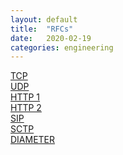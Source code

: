 ```yaml
---
layout: default
title:  "RFCs"
date:   2020-02-19
categories: engineering
---
```


<a href="">TCP</a>  
<a href="">UDP</a>  
<a href="">HTTP 1</a>  
<a href="https://drive.google.com/file/d/1iSteUQjKrRRtROUQpGqugxrycoN4XRVs/view?usp=sharing">HTTP 2</a>  
<a href="">SIP</a>  
<a href="">SCTP</a>  
<a href="">DIAMETER</a>  
